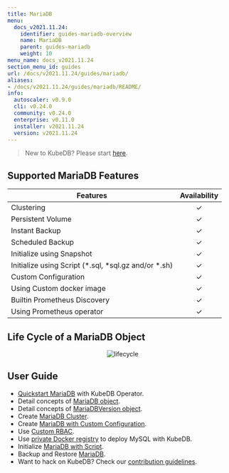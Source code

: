 ```yaml
---
title: MariaDB
menu:
  docs_v2021.11.24:
    identifier: guides-mariadb-overview
    name: MariaDB
    parent: guides-mariadb
    weight: 10
menu_name: docs_v2021.11.24
section_menu_id: guides
url: /docs/v2021.11.24/guides/mariadb/
aliases:
- /docs/v2021.11.24/guides/mariadb/README/
info:
  autoscaler: v0.9.0
  cli: v0.24.0
  community: v0.24.0
  enterprise: v0.11.0
  installer: v2021.11.24
  version: v2021.11.24
---
```


> New to KubeDB? Please start [here](/docs/v2021.11.24/README).

## Supported MariaDB Features

| Features                                                | Availability |
| ------------------------------------------------------- | :----------: |
| Clustering                                              |   &#10003;   |
| Persistent Volume                                       |   &#10003;   |
| Instant Backup                                          |   &#10003;   |
| Scheduled Backup                                        |   &#10003;   |
| Initialize using Snapshot                               |   &#10003;   |
| Initialize using Script (\*.sql, \*sql.gz and/or \*.sh) |   &#10003;   |
| Custom Configuration                                    |   &#10003;   |
| Using Custom docker image                               |   &#10003;   |
| Builtin Prometheus Discovery                            |   &#10003;   |
| Using Prometheus operator                               |   &#10003;   |

## Life Cycle of a MariaDB Object

<p align="center">
  <img alt="lifecycle"  src="/docs/v2021.11.24/guides/mariadb/images/mariadb-lifecycle.png" >
</p>

## User Guide

- [Quickstart MariaDB](/docs/v2021.11.24/guides/mariadb/quickstart/overview) with KubeDB Operator.
- Detail concepts of [MariaDB object](/docs/v2021.11.24/guides/mariadb/concepts/mariadb).
- Detail concepts of [MariaDBVersion object](/docs/v2021.11.24/guides/mariadb/concepts/mariadb-version).
- Create [MariaDB Cluster](/docs/v2021.11.24/guides/mariadb/clustering/galera-cluster).
- Create [MariaDB with Custom Configuration](/docs/v2021.11.24/guides/mariadb/configuration/using-config-file).
- Use [Custom RBAC](/docs/v2021.11.24/guides/mariadb/custom-rbac/using-custom-rbac).
- Use [private Docker registry](/docs/v2021.11.24/guides/mariadb/private-registry/quickstart) to deploy MySQL with KubeDB.
- Initialize [MariaDB with Script](/docs/v2021.11.24/guides/mariadb/initialization/using-script).
- Backup and Restore [MariaDB](/docs/v2021.11.24/guides/mariadb/backup/overview).
- Want to hack on KubeDB? Check our [contribution guidelines](/docs/v2021.11.24/CONTRIBUTING).
